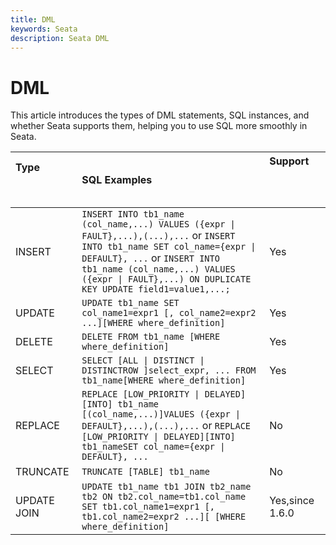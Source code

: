 ```yaml
---
title: DML
keywords: Seata
description: Seata DML
---
```


# DML

This article introduces the types of DML statements, SQL instances, and whether Seata supports them, helping you to use SQL more smoothly in Seata.

| Type&nbsp; &nbsp; &nbsp; &nbsp; &nbsp; &nbsp; &nbsp; &nbsp; &nbsp; &nbsp; &nbsp; &nbsp; &nbsp; &nbsp; &nbsp; &nbsp; &nbsp; &nbsp;       |SQL Examples| Support&nbsp; &nbsp; &nbsp; &nbsp; &nbsp; &nbsp; &nbsp; &nbsp; &nbsp; &nbsp; &nbsp; &nbsp; &nbsp; &nbsp; &nbsp; &nbsp; &nbsp; &nbsp; &nbsp; &nbsp; &nbsp; &nbsp; &nbsp; &nbsp; &nbsp; &nbsp; &nbsp;  |
| :------- | :----------------------------------------------------------- | :------- |
| INSERT   | `INSERT INTO tb1_name (col_name,...) VALUES ({expr \| FAULT},...),(...),...` or `INSERT INTO tb1_name SET col_name={expr \| DEFAULT}, ...` or `INSERT INTO tb1_name (col_name,...) VALUES ({expr \| FAULT},...) ON DUPLICATE KEY UPDATE field1=value1,...;`      | Yes       |
| UPDATE   | `UPDATE tb1_name SET col_name1=expr1 [, col_name2=expr2 ...][WHERE where_definition]` | Yes       |
| DELETE   | `DELETE FROM tb1_name [WHERE where_definition]`              | Yes       |
| SELECT   | `SELECT [ALL \| DISTINCT \| DISTINCTROW ]select_expr, ... FROM tb1_name[WHERE where_definition]` | Yes       |
| REPLACE  | `REPLACE [LOW_PRIORITY \| DELAYED][INTO] tb1_name [(col_name,...)]VALUES ({expr \| DEFAULT},...),(...),...` or `REPLACE [LOW_PRIORITY \| DELAYED][INTO] tb1_nameSET col_name={expr \| DEFAULT}, ...` | No       |
| TRUNCATE | `TRUNCATE [TABLE] tb1_name`                                  | No       |
| UPDATE JOIN   | `UPDATE tb1_name tb1 JOIN tb2_name tb2 ON tb2.col_name=tb1.col_name SET tb1.col_name1=expr1 [, tb1.col_name2=expr2 ...][ [WHERE where_definition]` | Yes,since 1.6.0      |
